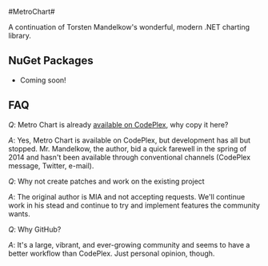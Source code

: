 #MetroChart#

A continuation of Torsten Mandelkow's wonderful, modern .NET charting library.

## NuGet Packages ##

* Coming soon!

## FAQ ##

*Q*: Metro Chart is already [available on CodePlex](http://modernuicharts.codeplex.com), why copy it here?

*A*: Yes, Metro Chart is available on CodePlex, but development has all but stopped. Mr. Mandelkow, the author, bid a quick farewell in the spring of 2014 and hasn't been available through conventional channels (CodePlex message, Twitter, e-mail).


*Q*: Why not create patches and work on the existing project

*A*: The original author is MIA and not accepting requests. We'll continue work in his stead and continue to try and implement features the community wants.


*Q*: Why GitHub?

*A*: It's a large, vibrant, and ever-growing community and seems to have a better workflow than CodePlex. Just personal opinion, though.
